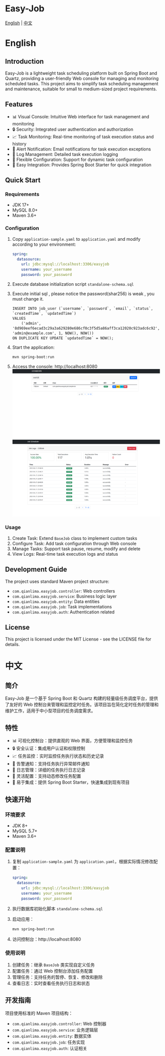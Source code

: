 # Easy-Job

[English](#english) | [中文](#中文)

# English

## Introduction
Easy-Job is a lightweight task scheduling platform built on Spring Boot and Quartz, providing a user-friendly Web console for managing and monitoring scheduled tasks. This project aims to simplify task scheduling management and maintenance, suitable for small to medium-sized project requirements.

## Features
- 📊 Visual Console: Intuitive Web interface for task management and monitoring
- 🔒 Security: Integrated user authentication and authorization
- 📈 Task Monitoring: Real-time monitoring of task execution status and history
- 📧 Alert Notification: Email notifications for task execution exceptions
- 📝 Log Management: Detailed task execution logging
- 🎯 Flexible Configuration: Support for dynamic task configuration
- 🚀 Easy Integration: Provides Spring Boot Starter for quick integration

## Quick Start

### Requirements
- JDK 17+
- MySQL 8.0+
- Maven 3.6+

### Configuration
1. Copy `application-sample.yaml` to `application.yaml` and modify according to your environment:
   ```yaml
   spring:
     datasource:
       url: jdbc:mysql://localhost:3306/easyjob
       username: your_username
       password: your_password
   ```

2. Execute database initialization script `standalone-schema.sql`

3. Execute initial sql , please notice the password(shar256) is weak , you must change it.

   ```
   INSERT INTO job_user (`username`, `password`, `email`, `status`, `createdTime`, `updatedTime`)
   VALUES
       ('admin', '8d969eef6ecad3c29a3a629280e686cf0c3f5d5a86aff3ca12020c923adc6c92', 'admin@example.com', 1, NOW(), NOW())
   ON DUPLICATE KEY UPDATE `updatedTime` = NOW();
   ```

4. Start the application:
   ```bash
   mvn spring-boot:run
   ```

5. Access the console: http://localhost:8080
  ![](./docs/img.png)
  ![](./docs/img2.png)

### Usage
1. Create Task: Extend `BaseJob` class to implement custom tasks
2. Configure Task: Add task configuration through Web console
3. Manage Tasks: Support task pause, resume, modify and delete
4. View Logs: Real-time task execution logs and status

## Development Guide
The project uses standard Maven project structure:
- `com.qianlima.easyjob.controller`: Web controllers
- `com.qianlima.easyjob.service`: Business logic layer
- `com.qianlima.easyjob.entity`: Data entities
- `com.qianlima.easyjob.job`: Task implementations
- `com.qianlima.easyjob.auth`: Authentication related

## License
This project is licensed under the MIT License - see the LICENSE file for details.


# 中文

## 简介
Easy-Job 是一个基于 Spring Boot 和 Quartz 构建的轻量级任务调度平台，提供了友好的 Web 控制台来管理和监控定时任务。该项目旨在简化定时任务的管理和维护工作，适用于中小型项目的任务调度需求。

## 特性
- 📊 可视化控制台：提供直观的 Web 界面，方便管理和监控任务
- 🔒 安全认证：集成用户认证和权限控制
- 📈 任务监控：实时监控任务执行状态和历史记录
- 📧 告警通知：支持任务执行异常邮件通知
- 📝 日志管理：详细的任务执行日志记录
- 🎯 灵活配置：支持动态修改任务配置
- 🚀 易于集成：提供 Spring Boot Starter，快速集成到现有项目

## 快速开始

### 环境要求
- JDK 8+
- MySQL 5.7+
- Maven 3.6+

### 配置说明
1. 复制 `application-sample.yaml` 为 `application.yaml`，根据实际情况修改配置：
   ```yaml
   spring:
     datasource:
       url: jdbc:mysql://localhost:3306/easyjob
       username: your_username
       password: your_password
   ```

2. 执行数据库初始化脚本 `standalone-schema.sql`

3. 启动应用：
   ```bash
   mvn spring-boot:run
   ```

4. 访问控制台：http://localhost:8080

### 使用说明
1. 创建任务：继承 `BaseJob` 类实现自定义任务
2. 配置任务：通过 Web 控制台添加任务配置
3. 管理任务：支持任务的暂停、恢复、修改和删除
4. 查看日志：实时查看任务执行日志和状态

## 开发指南
项目使用标准的 Maven 项目结构：
- `com.qianlima.easyjob.controller`: Web 控制器
- `com.qianlima.easyjob.service`: 业务逻辑层
- `com.qianlima.easyjob.entity`: 数据实体
- `com.qianlima.easyjob.job`: 任务实现
- `com.qianlima.easyjob.auth`: 认证相关
